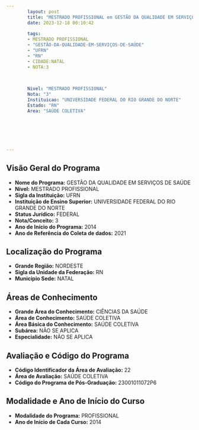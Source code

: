 ```yaml
---
        layout: post
        title: "MESTRADO PROFISSIONAL em GESTÃO DA QUALIDADE EM SERVIÇOS DE SAÚDE na UFRN  "
        date: 2023-12-18 00:10:42
     
        tags:
        - MESTRADO PROFISSIONAL
        - "GESTÃO-DA-QUALIDADE-EM-SERVIÇOS-DE-SAÚDE"
        - "UFRN"
        - "RN"
        - CIDADE:NATAL
        - NOTA:3
        
       

        Nivel: "MESTRADO PROFISSIONAL"
        Nota: "3"
        Instituicao: "UNIVERSIDADE FEDERAL DO RIO GRANDE DO NORTE"
        Estado: "RN"
        Area: "SAÚDE COLETIVA"
        
        
        
        
        
        
---
```

## Visão Geral do Programa
- **Nome do Programa:** GESTÃO DA QUALIDADE EM SERVIÇOS DE SAÚDE
- **Nível:** MESTRADO PROFISSIONAL
- **Sigla da Instituição:** UFRN
- **Instituição de Ensino Superior:** UNIVERSIDADE FEDERAL DO RIO GRANDE DO NORTE
- **Status Jurídico:** FEDERAL
- **Nota/Conceito:** 3
- **Ano de Início do Programa:** 2014
- **Ano de Referência do Coleta de dados:** 2021

## Localização do Programa
- **Grande Região:** NORDESTE
- **Sigla da Unidade da Federação:** RN
- **Município Sede:** NATAL

## Áreas de Conhecimento
- **Grande Área do Conhecimento:** CIÊNCIAS DA SAÚDE
- **Área de Conhecimento:** SAÚDE COLETIVA
- **Área Básica do Conhecimento:** SAÚDE COLETIVA
- **Subárea:** NÃO SE APLICA
- **Especialidade:** NÃO SE APLICA

## Avaliação e Código do Programa
- **Código Identificador da Área de Avaliação:** 22
- **Área de Avaliação:** SAÚDE COLETIVA
- **Código do Programa de Pós-Graduação:** 23001011072P6


## Modalidade e Ano de Início do Curso
- **Modalidade do Programa:** PROFISSIONAL
- **Ano de Início de Cada Curso:** 2014
